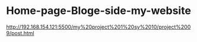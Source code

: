 # Home-page-Bloge-side-my-website
http://192.168.154.121:5500/my%20project%201%20sy%2010/project%2009/post.html
